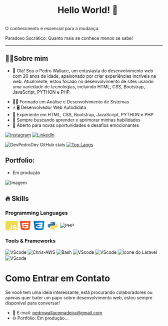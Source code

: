 
  
<!--título-->
<div id="user-content-toc">
  <ul align="center">
    <summary><h1 style="display: inline-block">Hello World! 👋 </h1></summary>
</div>

<!-- Presentation -->
<p> O conhecimento é essencial para a mudança.</p>

<p> Paradoxo Socrático: Quanto mais se conhece menos se sabe!</p>

---

<!-- Dropdown -->
<h2>👨‍💻Sobre mim</h2>

  - 💬 Olá! Sou o Pedro Wallace, um entusiasta do desenvolvimento web com 20 anos de idade, apaixonado por criar experiências incríveis na web. Atualmente, estou focado no desenvolvimento de sites usando uma variedade de tecnologias, incluindo HTML, CSS, Bootstrap, JavaScript, PYTHON e PHP.

  
* 🕵🏼 Formado em Análise e Desenvolvimento de Sistemas
* ⚡ 🖥️ Desenvolvedor Web Autodidata
* 🚀 Experiente em HTML, CSS, Bootstrap, JavaScript, PYTHON e PHP
* 🌱 Sempre buscando aprender e aprimorar minhas habilidades
* 💼 Aberto para novas oportunidades e desafios emocionantes



<!-- Links -->
[![Instagram](https://img.shields.io/badge/Instagram-E4405F?style=for-the-badge&logo=instagram&logoColor=white)](https://www.instagram.com/wallace.madeira/)
[![LinkedIn](https://img.shields.io/badge/LinkedIn-0077B5?style=for-the-badge&logo=linkedin&logoColor=white)](https://www.linkedin.com/in/pedro-wallace-madeira-052a35207/)


<!-- GithubStats -->
![DevPedroDev GitHub stats](https://github-readme-stats.vercel.app/api?username=devpedrodev&show_icons=true&theme=gruvbox)
[![Top Langs](https://github-readme-stats.vercel.app/api/top-langs/?username=devpedrodev&layout=compact&theme=gruvbox)](https://github.com/devpedrodev/github-readme-stats)



<!-- Portfolio -->
## Portfolio:
- Em produção

<!-- GIF -->
<p align="left">
  <img align="center" src="https://i.pinimg.com/originals/b2/42/12/b2421258bde7fc011cafbe4a16c5ba06.gif" alt="Imagem">
</p>

## 🔥 Skills
<!-- Skills: Programming Languages -->
  <div style="flex-basis: 48%;">
    <h3>Programming Languages</h3>
    <img align="center" alt="Js" height="30" width="40" src="https://raw.githubusercontent.com/devicons/devicon/master/icons/javascript/javascript-plain.svg">
    <img align="center" alt="HTML" height="30" width="40" src="https://raw.githubusercontent.com/devicons/devicon/master/icons/html5/html5-original.svg">
    <img align="center" alt="CSS" height="30" width="40" src="https://raw.githubusercontent.com/devicons/devicon/master/icons/css3/css3-original.svg">
    <img align="center" alt="Python" height="30" width="40" src="https://raw.githubusercontent.com/devicons/devicon/master/icons/python/python-original.svg">
    <img align="center" alt="PHP" height="30" width="40" src="https://cdn.jsdelivr.net/gh/devicons/devicon/icons/php/php-original.svg">
  </div>
  
  <!-- Skills: Tools & Frameworks -->
  <div style="flex-basis: 48%;">
    <h3>Tools & Frameworks</h3>
    <img align="center" alt="VScode" height="30" width="40" src="https://cdn.jsdelivr.net/gh/devicons/devicon/icons/vscode/vscode-original.svg">
    <img align="center" alt="Chris-AWS" height="30" width="40" src="https://cdn.jsdelivr.net/gh/devicons/devicon/icons/git/git-original.svg">
    <img align="center" alt="Bash" height="30" width="40" src="https://cdn.jsdelivr.net/gh/devicons/devicon/icons/bash/bash-original.svg">
    <img align="center" alt="VScode" height="30" width="40" src="https://cdn.jsdelivr.net/gh/devicons/devicon/icons/mysql/mysql-original.svg">
    <img align="center" alt="VScode" height="30" width="40" src="https://cdn.jsdelivr.net/gh/devicons/devicon/icons/bootstrap/bootstrap-original.svg">
    <img align="center" alt="Ícone do Laravel" height="30" width="40" src="https://laravel.com/img/logomark.min.svg">
    <img align="center" alt="VScode" height="30" width="40" src="https://cdn.jsdelivr.net/gh/devicons/devicon/icons/vuejs/vuejs-original.svg"> 
  </div>

<h1>Como Entrar em Contato</h1>
<p>Se você tem uma ideia interessante, está procurando colaboradores ou apenas quer bater um papo sobre desenvolvimento web, estou sempre disponível para conversar!</p>

* 📧 E-mail: pedrowallacemadeira@gmail.com
* 🌐 Portfólio: Em produção...

  
  




